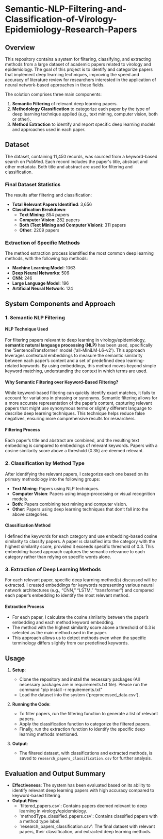 # Semantic-NLP-Filtering-and-Classification-of-Virology-Epidemiology-Research-Papers

## Overview

This repository contains a system for filtering, classifying, and extracting methods from a large dataset of academic papers related to virology and epidemiology. The goal of this project is to identify and categorize papers that implement deep learning techniques, improving the speed and accuracy of literature review for researchers interested in the application of neural network-based approaches in these fields.

The solution comprises three main components:
1. **Semantic Filtering** of relevant deep learning papers.
2. **Methodology Classification** to categorize each paper by the type of deep learning technique applied (e.g., text mining, computer vision, both or other).
3. **Method Extraction** to identify and report specific deep learning models and approaches used in each paper.

## Dataset

The dataset, containing 11,450 records, was sourced from a keyword-based search on PubMed. Each record includes the paper's title, abstract and other metadata. Both title and abstract are used for filtering and classification.

### Final Dataset Statistics

The results after filtering and classification:

- **Total Relevant Papers Identified**: 3,656
- **Classification Breakdown**:
  - **Text Mining**: 854 papers
  - **Computer Vision**: 282 papers
  - **Both (Text Mining and Computer Vision)**: 311 papers
  - **Other**: 2209 papers

### Extraction of Specific Methods

The method extraction process identified the most common deep learning methods, with the following top methods:

- **Machine Learning Model**: 1063
- **Deep Neural Networks**: 506
- **CNN**: 246
- **Large Language Model**: 196
- **Artificial Neural Network**: 124

## System Components and Approach

### 1. Semantic NLP Filtering

#### NLP Technique Used
For filtering papers relevant to deep learning in virology/epidemiology, **semantic natural language processing (NLP)** has been used, specifically the 'SentenceTransformer' model ('all-MiniLM-L6-v2'). This approach leverages contextual embeddings to measure the semantic similarity between each paper’s content and a set of predefined deep learning-related keywords. By using embeddings, this method moves beyond simple keyword matching, understanding the context in which terms are used.

#### Why Semantic Filtering over Keyword-Based Filtering?
While keyword-based filtering can quickly identify exact matches, it fails to account for variations in phrasing or synonyms. Semantic filtering allows for a more accurate representation of the paper’s content, capturing relevant papers that might use synonymous terms or slightly different language to describe deep learning techniques. This technique helps reduce false negatives, ensuring more comprehensive results for researchers.

#### Filtering Process
Each paper’s title and abstract are combined, and the resulting text embedding is compared to embeddings of relevant keywords. Papers with a cosine similarity score above a threshold (0.35) are deemed relevant.

### 2. Classification by Method Type

After identifying the relevant papers, I categorize each one based on its primary methodology into the following groups:

- **Text Mining**: Papers using NLP techniques.
- **Computer Vision**: Papers using image-processing or visual recognition models.
- **Both**: Papers combining text mining and computer vision.
- **Other**: Papers using deep learning techniques that don’t fall into the above categories.

#### Classification Method
I defined the keywords for each category and use embedding-based cosine similarity to classify papers. A paper is classified into the category with the highest similarity score, provided it exceeds specific threshold of 0.3. This embedding-based approach captures the semantic relevance to each category rather than relying on specific words alone.

### 3. Extraction of Deep Learning Methods

For each relevant paper, specific deep learning method(s) discussed will be extracted. I created embeddings for keywords representing various neural network architectures (e.g., “CNN,” “LSTM,” “transformer”) and compared each paper’s embedding to identify the most relevant method.

#### Extraction Process
- For each paper, I calculate the cosine similarity between the paper’s embedding and each method keyword embedding.
- The method with the highest similarity score above a threshold of 0.3 is selected as the main method used in the paper.
- This approach allows us to detect methods even when the specific terminology differs slightly from our predefined keywords.

## Usage

1. **Setup**:
   - Clone the repository and install the necessary packages (All necessary packages are in requirements.txt file). Please run the command "pip install -r requirements.txt"
   - Load the dataset into the system ('preprocessed_data.csv').

2. **Running the Code**:
   - To filter papers, run the filtering function to generate a list of relevant papers.
   - Apply the classification function to categorize the filtered papers.
   - Finally, run the extraction function to identify the specific deep learning methods mentioned.

3. **Output**:
   - The filtered dataset, with classifications and extracted methods, is saved to `research_papers_classification.csv` for further analysis.

## Evaluation and Output Summary

- **Effectiveness**: The system has been evaluated based on its ability to identify relevant deep learning papers with high accuracy compared to keyword-based filtering.
- **Output Files**:
  - 'filtered_papers.csv': Contains papers deemed relevant to deep learning in virology/epidemiology.
  - 'methodType_classified_papers.csv': Contains classified papers with a method type label.
  - 'research_papers_classification.csv': The final dataset with relevant papers, their classification, and extracted deep learning methods.
